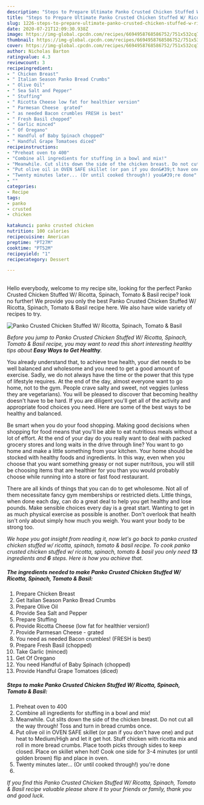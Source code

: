 ```yaml
---
description: "Steps to Prepare Ultimate Panko Crusted Chicken Stuffed W/ Ricotta, Spinach, Tomato &amp;amp; Basil"
title: "Steps to Prepare Ultimate Panko Crusted Chicken Stuffed W/ Ricotta, Spinach, Tomato &amp;amp; Basil"
slug: 1226-steps-to-prepare-ultimate-panko-crusted-chicken-stuffed-w-ricotta-spinach-tomato-and-amp-basil
date: 2020-07-21T12:09:30.938Z
image: https://img-global.cpcdn.com/recipes/6694958768586752/751x532cq70/panko-crusted-chicken-stuffed-w-ricotta-spinach-tomato-basil-recipe-main-photo.jpg
thumbnail: https://img-global.cpcdn.com/recipes/6694958768586752/751x532cq70/panko-crusted-chicken-stuffed-w-ricotta-spinach-tomato-basil-recipe-main-photo.jpg
cover: https://img-global.cpcdn.com/recipes/6694958768586752/751x532cq70/panko-crusted-chicken-stuffed-w-ricotta-spinach-tomato-basil-recipe-main-photo.jpg
author: Nicholas Barton
ratingvalue: 4.3
reviewcount: 3
recipeingredient:
- " Chicken Breast"
- " Italian Season Panko Bread Crumbs"
- " Olive Oil"
- " Sea Salt and Pepper"
- " Stuffing"
- " Ricotta Cheese low fat for healthier version"
- " Parmesan Cheese  grated"
- " as needed Bacon crumbles FRESH is best"
- " Fresh Basil chopped"
- " Garlic minced"
- " Of Oregano"
- " Handful of Baby Spinach chopped"
- " Handful Grape Tomatoes diced"
recipeinstructions:
- "Preheat oven to 400"
- "Combine all ingredients for stuffing in a bowl and mix!"
- "Meanwhile. Cut slits down the side of the chicken breast. Do not cut all the way through! Toss and turn in bread crumbs once."
- "Put olive oil in OVEN SAFE skillet (or pan if you don&#39;t have one) and put heat to Medium/High and let it get hot. Stuff chicken with ricotta mix and roll in more bread crumbs. Place tooth picks through sides to keep closed. Place on skillet when hot! Cook one side for 3-4 minutes (or until golden brown) flip and place in oven."
- "Twenty minutes later... (Or until cooked through!) you&#39;re done"
- ""
categories:
- Recipe
tags:
- panko
- crusted
- chicken

katakunci: panko crusted chicken 
nutrition: 100 calories
recipecuisine: American
preptime: "PT27M"
cooktime: "PT52M"
recipeyield: "1"
recipecategory: Dessert

---
```

<br>
Hello everybody, welcome to my recipe site, looking for the perfect Panko Crusted Chicken Stuffed W/ Ricotta, Spinach, Tomato &amp; Basil recipe? look no further! We provide you only the best Panko Crusted Chicken Stuffed W/ Ricotta, Spinach, Tomato &amp; Basil recipe here. We also have wide variety of recipes to try.
<br>


![Panko Crusted Chicken Stuffed W/ Ricotta, Spinach, Tomato &amp; Basil](https://img-global.cpcdn.com/recipes/6694958768586752/751x532cq70/panko-crusted-chicken-stuffed-w-ricotta-spinach-tomato-basil-recipe-main-photo.jpg)

<i>Before you jump to Panko Crusted Chicken Stuffed W/ Ricotta, Spinach, Tomato &amp; Basil recipe, you may want to read this short interesting healthy tips about <strong>Easy Ways to Get Healthy</strong>.</i>

You already understand that, to achieve true health, your diet needs to be well balanced and wholesome and you need to get a good amount of exercise. Sadly, we do not always have the time or the power that this type of lifestyle requires. At the end of the day, almost everyone want to go home, not to the gym. People crave salty and sweet, not veggies (unless they are vegetarians). You will be pleased to discover that becoming healthy doesn't have to be hard. If you are diligent you'll get all of the activity and appropriate food choices you need. Here are some of the best ways to be healthy and balanced.

Be smart when you do your food shopping. Making good decisions when shopping for food means that you'll be able to eat nutritious meals without a lot of effort. At the end of your day do you really want to deal with packed grocery stores and long waits in the drive through line? You want to go home and make a little something from your kitchen. Your home should be stocked with healthy foods and ingredients. In this way, even when you choose that you want something greasy or not super nutritous, you will still be choosing items that are healthier for you than you would probably choose while running into a store or fast food restaurant.

There are all kinds of things that you can do to get wholesome. Not all of them necessitate fancy gym memberships or restricted diets. Little things, when done each day, can do a great deal to help you get healthy and lose pounds. Make sensible choices every day is a great start. Wanting to get in as much physical exercise as possible is another. Don't overlook that health isn't only about simply how much you weigh. You want your body to be strong too. 


<i>We hope you got insight from reading it, now let's go back to panko crusted chicken stuffed w/ ricotta, spinach, tomato &amp; basil recipe. To cook panko crusted chicken stuffed w/ ricotta, spinach, tomato &amp; basil you only need <strong>13</strong> ingredients and <strong>6</strong> steps. Here is how you achieve that.
</i>

##### The ingredients needed to make Panko Crusted Chicken Stuffed W/ Ricotta, Spinach, Tomato &amp; Basil:

1. Prepare  Chicken Breast
1. Get  Italian Season Panko Bread Crumbs
1. Prepare  Olive Oil
1. Provide  Sea Salt and Pepper
1. Prepare  Stuffing
1. Provide  Ricotta Cheese (low fat for healthier version!)
1. Provide  Parmesan Cheese - grated
1. You need  as needed Bacon crumbles! (FRESH is best)
1. Prepare  Fresh Basil (chopped)
1. Take  Garlic (minced)
1. Get  Of Oregano
1. You need  Handful of Baby Spinach (chopped)
1. Provide  Handful Grape Tomatoes (diced)


##### Steps to make Panko Crusted Chicken Stuffed W/ Ricotta, Spinach, Tomato &amp; Basil:

1. Preheat oven to 400
1. Combine all ingredients for stuffing in a bowl and mix!
1. Meanwhile. Cut slits down the side of the chicken breast. Do not cut all the way through! Toss and turn in bread crumbs once.
1. Put olive oil in OVEN SAFE skillet (or pan if you don&#39;t have one) and put heat to Medium/High and let it get hot. Stuff chicken with ricotta mix and roll in more bread crumbs. Place tooth picks through sides to keep closed. Place on skillet when hot! Cook one side for 3-4 minutes (or until golden brown) flip and place in oven.
1. Twenty minutes later... (Or until cooked through!) you&#39;re done
1. 


<i>If you find this Panko Crusted Chicken Stuffed W/ Ricotta, Spinach, Tomato &amp; Basil recipe valuable please share it to your friends or family, thank you and good luck.</i>
